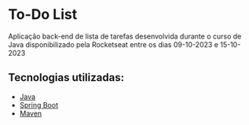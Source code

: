 # To-Do List
Aplicação back-end de lista de tarefas desenvolvida durante o curso de Java disponibilizado pela Rocketseat entre os dias 09-10-2023 e 15-10-2023

## Tecnologias utilizadas:
- [Java](https://dev.java/)
- [Spring Boot](https://spring.io/) 
- [Maven](https://maven.apache.org/)